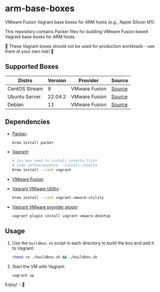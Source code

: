 # arm-base-boxes

VMware Fusion Vagrant base boxes for ARM hosts (e.g., Apple Silicon M1).

This repository contains Packer files for building VMware Fusion based Vagrant base boxes for ARM hosts.

🚨 These Vagrant boxes should not be used for production workloads - use them at your own risk! 🚨

## Supported Boxes

| Distro        | Version | Provider      | Source                        |
| ------------- | ------- | ------------- | ----------------------------- |
| CentOS Stream | 9       | VMware Fusion | [Source](centos-9)            |
| Ubuntu Server | 22.04.2 | VMware Fusion | [Source](ubuntu-server-22.04) |
| Debian        | 11      | VMware Fusion | [Source](debian-11)           |

## Dependencies

- [Packer](https://www.packer.io/):

    ```bash
    brew install packer
    ```

- [Vagrant](https://www.vagrantup.com/):

    ```bash
    # You may need to install rosetta first
    # sudo softwareupdate --install-rosetta
    brew install --cask vagrant
    ```

- [VMware Fusion](https://customerconnect.vmware.com/en/evalcenter?p=fusion-player-personal-13)
- [Vagrant VMware Utility](https://formulae.brew.sh/cask/vagrant-vmware-utility):

    ```bash
    brew install --cask vagrant-vmware-utility
    ```

- [Vagrant VMware provider plugin](https://developer.hashicorp.com/vagrant/docs/providers/vmware/installation):

    ```bash
    vagrant plugin install vagrant-vmware-desktop
    ```

## Usage

1. Use the `buildbox.sh` script in each directory to build the box and add it to Vagrant:

   ```bash
   chmod +x ./buildbox.sh && ./buildbox.sh
   ```

2. Start the VM with Vagrant:

   ```bash
   vagrant up
   ```

Enjoy! ✨🚀
